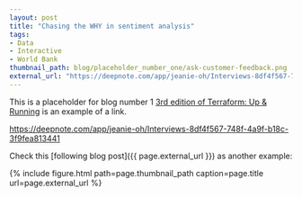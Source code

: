 ```yaml
---
layout: post
title: "Chasing the WHY in sentiment analysis"
tags:
- Data
- Interactive
- World Bank
thumbnail_path: blog/placeholder_number_one/ask-customer-feedback.png
external_url: "https://deepnote.com/app/jeanie-oh/Interviews-8df4f567-748f-4a9f-b18c-3f9fea813441"
---
```


This is a placeholder for blog number 1 [3rd edition of Terraform: Up &
Running](https://www.terraformupandrunning.com/) is an example of a link.

https://deepnote.com/app/jeanie-oh/Interviews-8df4f567-748f-4a9f-b18c-3f9fea813441

Check this [following blog post]({{ page.external_url }}) as another example:

{% include figure.html path=page.thumbnail_path caption=page.title url=page.external_url %}

